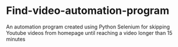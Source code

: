 # Find-video-automation-program
An automation program created using Python Selenium for skipping Youtube videos from homepage until reaching a video longer than 15 minutes
